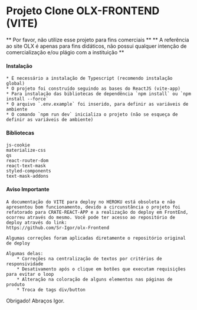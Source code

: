 # Projeto Clone OLX-FRONTEND (VITE)

** Por favor, não utilize esse projeto para fins comerciais **
** A referência ao site OLX é apenas para fins didáticos, não possui qualquer intenção de comercialização e/ou plágio com a instituição **

#### Instalação 
    * É necessário a instalação de Typescript (recomendo instalação global)
    * O projeto foi construído seguindo as bases do ReactJS (vite-app)
    * Para instalação das bibliotecas de dependência `npm install` ou `npm install --force`
    * O arquivo `.env.example` foi inserido, para definir as variáveis de ambiente 
    * O comando `npm run dev` inicializa o projeto (não se esqueça de definir as variáveis de ambiente)

#### Bibliotecas 
    js-cookie
    materialize-css
    qs
    react-router-dom
    react-text-mask
    styled-components
    text-mask-addons

#### Aviso Importante 
    A documentação do VITE para deploy no HEROKU está obsoleta e não apresentou bom funcionamento, devido a circunstância o projeto foi refatorado para CRATE-REACT-APP e a realização do deploy em FrontEnd, ocorreu através do mesmo. Você pode ter acesso ao repositório de deploy através do link: 
    https://github.com/Sr-Igor/olx-Frontend

    Algumas correções foram aplicadas diretamente o repositório original de deploy

    Algumas delas:
        * Correções na centralização de textos por critérios de responsividade 
        * Desativamento após o clique em botões que executam requisições para evitar o loop
        * Alteração na coloração de alguns elementos nas páginas de produto 
        * Troca de tags div/button

Obrigado! Abraços Igor.
